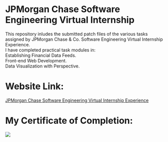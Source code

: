 # JPMorgan Chase Software Engineering Virtual Internship
This repository inludes the submitted patch files of the various tasks assigned by JPMorgan Chase &amp; Co. Software Engineering Virtual Internship Experience.<br>
I have completed practical task modules in:<br>
Establishing Financial Data Feeds.<br>
Front-end Web Development.<br>
Data Visualization with Perspective.<br>
# Website Link:
[JPMorgan Chase Software Engineering Virtual Internship Experience](https://www.insidesherpa.com/virtual-internships/R5iK7HMxJGBgaSbvk)
# My Certificate of Completion:
![](https://github.com/Haiweizhen/JPMorgan_Chase_Software_Engineering_Virtual_Internship_Experience/blob/master/completion_certificate_imag.jpg)
